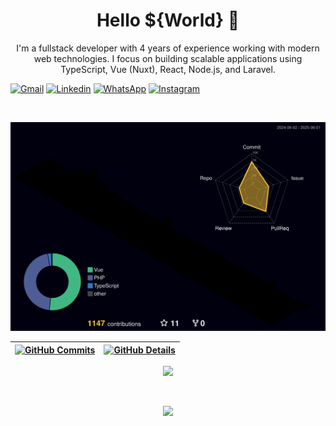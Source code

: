 <h1 align="center">Hello ${World} 👋</h1>

<p align="center">
I'm a fullstack developer with 4 years of experience working with modern web technologies.  
I focus on building scalable applications using TypeScript, Vue (Nuxt), React, Node.js, and Laravel.
</p>

<p align="center">

[![Gmail](https://img.shields.io/badge/-Gmail-FF0000?style=flat-square&labelColor=FF0000&logo=gmail&logoColor=white)](mailto:wladinart@gmail.com)
[![Linkedin](https://img.shields.io/badge/-Linkedin-0e76a8?style=flat-square&logo=Linkedin&logoColor=white)](https://linkedin.com/in/wladiveras)
[![WhatsApp](https://img.shields.io/badge/-WhatsApp-25d366?style=flat-square&labelColor=25d366&logo=whatsapp&logoColor=white)](https://api.whatsapp.com/send?phone=5521969098986&text=Ol%C3%A1%2C%20Wladi%2C%20preciso%20dos%20seus%20servi%C3%A7os.)
[![Instagram](https://img.shields.io/badge/-Instagram-DF0174?style=flat-square&labelColor=DF0174&logo=instagram&logoColor=white)](https://www.instagram.com/wladi_veras)

</p>  

<br>

 ![Status](./profile-3d-contrib/profile-night-rainbow.svg)

 | [![GitHub Commits](http://github-profile-summary-cards.vercel.app/api/cards/productive-time?username=wladiveras&theme=2077&utcOffset=-3)](https://github.com/vn7n24fzkq/github-profile-summary-cards) | [![GitHub Details](http://github-profile-summary-cards.vercel.app/api/cards/profile-details?username=wladiveras&theme=2077)](https://github.com/vn7n24fzkq/github-profile-summary-cards) |  
 | ----------- | ----------- |

 <div align="center">

![](https://github-trophies.vercel.app/?username=wladiveras&theme=radical&no-frame=false&no-bg=false&margin-w=4)

<br/>

![](https://github-readme-streak-stats.herokuapp.com/?user=wladiveras&theme=radical&hide_border=false)

</div>
